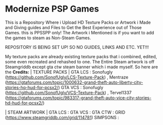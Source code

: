 # Modernize PSP Games
This is a Repository Where i Upload HD Texture Packs or Artwork i Made and Giving guides and Files to Get the Best Experience out of Those Games. this is PPSSPP only!
The Artwork i Mentioned is if you want to add the games to steam as Non-Steam Games.

REPOSITORY IS BEING SET UP! SO NO GUIDES, LINKS AND ETC. YET!!!

My texture packs are already existing texture packs that i combined, edited, some even recreated and rehashed to one. The Entire Steam artwork is off Steamgriddb except gta ctw steam banner which i made myself.
So here are the **Credits:**
| TEXTURE PACKS |
GTA LCS : Sonofugly (https://github.com/SonofUgly/LCS-Texture-Pack) , Mentraze (https://gtaforums.com/topic/1000632-grand-theft-auto-liberty-city-stories-hq-hud-for-pcsx2/)
GTA VCS : Sonofugly (https://github.com/SonofUgly/VCS-Texture-Pack) , Tervel1337 (https://gtaforums.com/topic/983317-grand-theft-auto-vice-city-stories-hd-hud-for-pcsx2/)

| STEAM ARTWORK |
GTA LCS :
GTA VCS :
GTA CTW : GRID (https://www.steamgriddb.com/grid/114781) 
SIMPSONS : 
